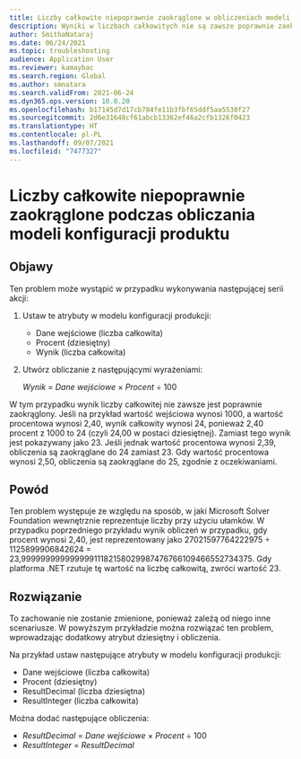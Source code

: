 ```yaml
---
title: Liczby całkowite niepoprawnie zaokrąglone w obliczeniach modeli konfiguracji produktu
description: Wyniki w liczbach całkowitych nie są zawsze poprawnie zaokrąglone podczas obliczania modeli konfiguracji produktu. Rozwiąż problem z dodanym atrybutem dziesiętnym i obliczeniem.
author: SmithaNataraj
ms.date: 06/24/2021
ms.topic: troubleshooting
audience: Application User
ms.reviewer: kamaybac
ms.search.region: Global
ms.author: smnatara
ms.search.validFrom: 2021-06-24
ms.dyn365.ops.version: 10.0.20
ms.openlocfilehash: b17145d7d17cb784fe11b3fbf65ddf5aa5530f27
ms.sourcegitcommit: 2d6e31648cf61abcb13362ef46a2cfb1326f0423
ms.translationtype: HT
ms.contentlocale: pl-PL
ms.lasthandoff: 09/07/2021
ms.locfileid: "7477327"
---
```

# <a name="integers-incorrectly-rounded-when-product-configuration-models-are-calculated"></a>Liczby całkowite niepoprawnie zaokrąglone podczas obliczania modeli konfiguracji produktu

## <a name="symptoms"></a>Objawy

Ten problem może wystąpić w przypadku wykonywania następującej serii akcji:

1. Ustaw te atrybuty w modelu konfiguracji produkcji:

    - Dane wejściowe (liczba całkowita)
    - Procent (dziesiętny)
    - Wynik (liczba całkowita)

2. Utwórz obliczanie z następującymi wyrażeniami:

    *Wynik* = *Dane wejściowe* × *Procent* ÷ 100

W tym przypadku wynik liczby całkowitej nie zawsze jest poprawnie zaokrąglony. Jeśli na przykład wartość wejściowa wynosi 1000, a wartość procentowa wynosi 2,40, wynik całkowity wynosi 24, ponieważ 2,40 procent z 1000 to 24 (czyli 24,00 w postaci dziesiętnej). Zamiast tego wynik jest pokazywany jako 23. Jeśli jednak wartość procentowa wynosi 2,39, obliczenia są zaokrąglane do 24 zamiast 23. Gdy wartość procentowa wynosi 2,50, obliczenia są zaokrąglane do 25, zgodnie z oczekiwaniami.

## <a name="cause"></a>Powód

Ten problem występuje ze względu na sposób, w jaki Microsoft Solver Foundation wewnętrznie reprezentuje liczby przy użyciu ułamków. W przypadku poprzedniego przykładu wynik obliczeń w przypadku, gdy procent wynosi 2,40, jest reprezentowany jako 27021597764222975 ÷ 1125899906842624 = 23,99999999999999911182158029987476766109466552734375. Gdy platforma .NET rzutuje tę wartość na liczbę całkowitą, zwróci wartość 23.

## <a name="resolution"></a>Rozwiązanie

To zachowanie nie zostanie zmienione, ponieważ zależą od niego inne scenariusze. W powyższym przykładzie można rozwiązać ten problem, wprowadzając dodatkowy atrybut dziesiętny i obliczenia.

Na przykład ustaw następujące atrybuty w modelu konfiguracji produkcji:

- Dane wejściowe (liczba całkowita)
- Procent (dziesiętny)
- ResultDecimal (liczba dziesiętna)
- ResultInteger (liczba całkowita)

Można dodać następujące obliczenia:

- *ResultDecimal* = *Dane wejściowe* × *Procent* ÷ 100
- *ResultInteger* = *ResultDecimal*

